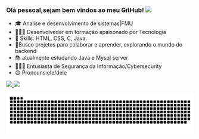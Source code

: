 ### Olá pessoal,sejam bem vindos ao meu GitHub! <img src="https://media.giphy.com/media/hvRJCLFzcasrR4ia7z/giphy.gif" width="25px">
- 🎓 Analise e desenvolvimento de sistemas|FMU
- 👩🏽‍💻 Desenvolvedor em formação apaixonado por Tecnologia
- 📌 Skills: HTML, CSS, C, Java.
- 🔭Busco projetos para colaborar e aprender, explorando o mundo do backend 
- 📚 atualmente estudando Java e Mysql server
- 🕵🏽‍♀️ Entusiasta de Segurança da Informação/Cybersecurity
- 😄 Pronouns:ele/dele

<div>
  <a href="https://github.com/willGusmao">
  <img height="140em" src="https://github-readme-stats.vercel.app/api?username=willGusmao&show_icons=true&theme=dark&include_all_commits=true&count_private=true"/>
  <img height="140em" src="https://github-readme-stats.vercel.app/api/top-langs/?username=willGusmao&layout=compact&langs_count=7&theme=dark"/>
</div>

  ![Snake animation](https://github.com/willGusmao/willGusmao/blob/output/github-contribution-grid-snake.svg)

